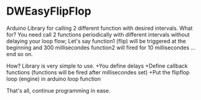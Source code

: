 # DWEasyFlipFlop
Arduino Library for calling 2 different function with desired intervals.
What for? You need call 2 functions periodically with different intervals without delaying your loop flow; Let's say function1 (flip) will be triggered at the beginning and 300 millisecondes function2 will fired for 10 millisecondes ... end so on.

How? Library is very simple to use. +You define delays +Define callback functions (functions will be fired after millisecondes set) +Put the flipflop loop (engine) in arduino loop function

That's all, continue programming in ease.
